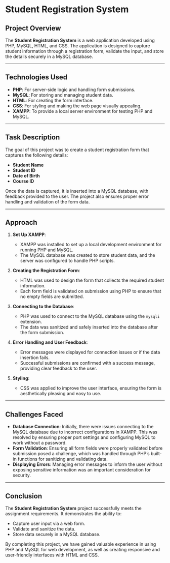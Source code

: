 # **Student Registration System**

## **Project Overview**
The **Student Registration System** is a web application developed using PHP, MySQL, HTML, and CSS. The application is designed to capture student information through a registration form, validate the input, and store the details securely in a MySQL database.

---

## **Technologies Used**
- **PHP**: For server-side logic and handling form submissions.
- **MySQL**: For storing and managing student data.
- **HTML**: For creating the form interface.
- **CSS**: For styling and making the web page visually appealing.
- **XAMPP**: To provide a local server environment for testing PHP and MySQL.

---

## **Task Description**
The goal of this project was to create a student registration form that captures the following details:
- **Student Name**
- **Student ID**
- **Date of Birth**
- **Course ID**

Once the data is captured, it is inserted into a MySQL database, with feedback provided to the user. The project also ensures proper error handling and validation of the form data.

---

## **Approach**

1. **Set Up XAMPP**:
   - XAMPP was installed to set up a local development environment for running PHP and MySQL.
   - The MySQL database was created to store student data, and the server was configured to handle PHP scripts.

2. **Creating the Registration Form**:
   - HTML was used to design the form that collects the required student information.
   - Each form field is validated on submission using PHP to ensure that no empty fields are submitted.

3. **Connecting to the Database**:
   - PHP was used to connect to the MySQL database using the `mysqli` extension.
   - The data was sanitized and safely inserted into the database after the form submission.

4. **Error Handling and User Feedback**:
   - Error messages were displayed for connection issues or if the data insertion fails.
   - Successful submissions are confirmed with a success message, providing clear feedback to the user.

5. **Styling**:
   - CSS was applied to improve the user interface, ensuring the form is aesthetically pleasing and easy to use.

---

## **Challenges Faced**
- **Database Connection**: Initially, there were issues connecting to the MySQL database due to incorrect configurations in XAMPP. This was resolved by ensuring proper port settings and configuring MySQL to work without a password.
- **Form Validation**: Ensuring all form fields were properly validated before submission posed a challenge, which was handled through PHP’s built-in functions for sanitizing and validating data.
- **Displaying Errors**: Managing error messages to inform the user without exposing sensitive information was an important consideration for security.

---

## **Conclusion**
The **Student Registration System** project successfully meets the assignment requirements. It demonstrates the ability to:
- Capture user input via a web form.
- Validate and sanitize the data.
- Store data securely in a MySQL database.

By completing this project, we have gained valuable experience in using PHP and MySQL for web development, as well as creating responsive and user-friendly interfaces with HTML and CSS.
